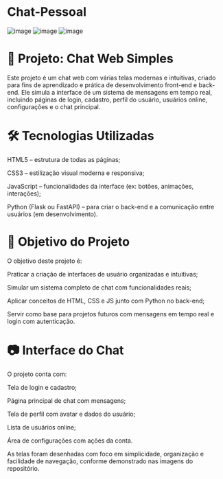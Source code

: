 # Chat-Pessoal
![image](https://github.com/user-attachments/assets/7197ca94-2d38-4d6e-8b51-85058a64ce37)
![image](https://github.com/user-attachments/assets/20251e0b-b6dc-4dc7-b904-de807085807f)
![image](https://github.com/user-attachments/assets/2ff91f56-94ed-43af-969c-8170aac92926)

# 💬 Projeto: Chat Web Simples
Este projeto é um chat web com várias telas modernas e intuitivas, criado para fins de aprendizado e prática de desenvolvimento front-end e back-end. Ele simula a interface de um sistema de mensagens em tempo real, incluindo páginas de login, cadastro, perfil do usuário, usuários online, configurações e o chat principal.

# 🛠️ Tecnologias Utilizadas
HTML5 – estrutura de todas as páginas;

CSS3 – estilização visual moderna e responsiva;

JavaScript – funcionalidades da interface (ex: botões, animações, interações);

Python (Flask ou FastAPI) – para criar o back-end e a comunicação entre usuários (em desenvolvimento).

# 🎯 Objetivo do Projeto
O objetivo deste projeto é:

Praticar a criação de interfaces de usuário organizadas e intuitivas;

Simular um sistema completo de chat com funcionalidades reais;

Aplicar conceitos de HTML, CSS e JS junto com Python no back-end;

Servir como base para projetos futuros com mensagens em tempo real e login com autenticação.

# 📷 Interface do Chat
O projeto conta com:

Tela de login e cadastro;

Página principal de chat com mensagens;

Tela de perfil com avatar e dados do usuário;

Lista de usuários online;

Área de configurações com ações da conta.

As telas foram desenhadas com foco em simplicidade, organização e facilidade de navegação, conforme demonstrado nas imagens do repositório.
